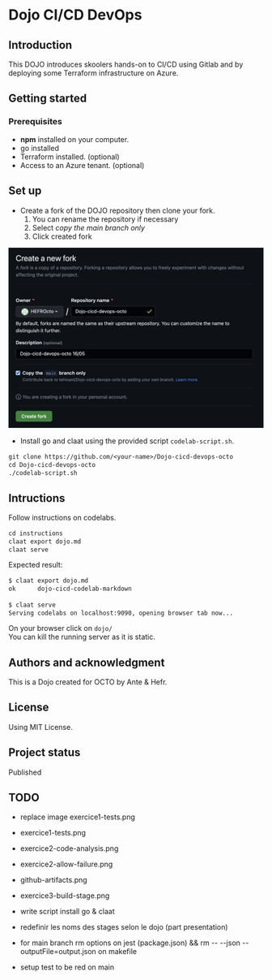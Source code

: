 # Dojo CI/CD DevOps

## Introduction

This DOJO introduces skoolers hands-on to CI/CD using Gitlab and by deploying some Terraform infrastructure on Azure.

## Getting started

### Prerequisites

- **npm** installed on your computer.
- go installed
- Terraform installed.  (optional)
- Access to an Azure tenant. (optional)


## Set up

- Create a fork of the DOJO repository then clone your fork.
   1. You can rename the repository if necessary
   2. Select *copy the main branch only*
   3. Click created fork

![](./instructions/docs/create-fork.png)

- Install go and claat using the provided script `codelab-script.sh`.

```
git clone https://github.com/<your-name>/Dojo-cicd-devops-octo
cd Dojo-cicd-devops-octo
./codelab-script.sh
```



## Intructions

Follow instructions on codelabs.

```
cd instructions
claat export dojo.md
claat serve
```
Expected result:

```
$ claat export dojo.md
ok      dojo-cicd-codelab-markdown

$ claat serve
Serving codelabs on localhost:9090, opening browser tab now...
```
On your browser click on `dojo/` \
You can kill the running server as it is static.

## Authors and acknowledgment
This is a Dojo created for OCTO by Ante & Hefr.

## License
Using MIT License.

## Project status
Published

## TODO
- replace image exercice1-tests.png
- exercice1-tests.png
- exercice2-code-analysis.png
- exercice2-allow-failure.png
- github-artifacts.png
- exercice3-build-stage.png

- write script install go & claat

- redefinir les noms des stages selon le dojo (part presentation)
- for main branch rm options on jest (package.json) && rm -- --json --outputFile=output.json on makefile
- setup test to be red on main